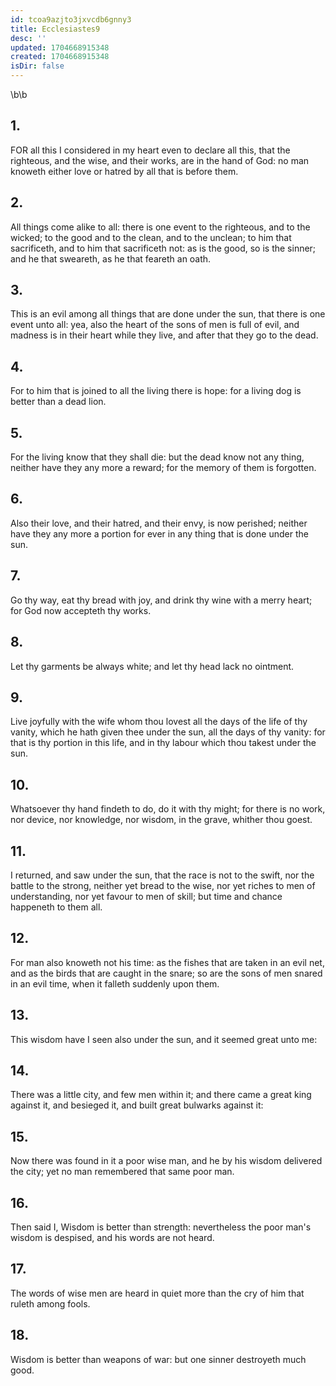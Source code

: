 ```yaml
---
id: tcoa9azjto3jxvcdb6gnny3
title: Ecclesiastes9
desc: ''
updated: 1704668915348
created: 1704668915348
isDir: false
---
```

\b\b
## 1.
FOR all this I considered in my heart even to declare all this, that the righteous, and the wise, and their works, are in the hand of God: no man knoweth either love or hatred by all that is before them.
## 2.
All things come alike to all: there is one event to the righteous, and to the wicked; to the good and to the clean, and to the unclean; to him that sacrificeth, and to him that sacrificeth not: as is the good, so is the sinner; and he that sweareth, as he that feareth an oath.
## 3.
This is an evil among all things that are done under the sun, that there is one event unto all: yea, also the heart of the sons of men is full of evil, and madness is in their heart while they live, and after that they go to the dead.
## 4.
For to him that is joined to all the living there is hope: for a living dog is better than a dead lion.
## 5.
For the living know that they shall die: but the dead know not any thing, neither have they any more a reward; for the memory of them is forgotten.
## 6.
Also their love, and their hatred, and their envy, is now perished; neither have they any more a portion for ever in any thing that is done under the sun.
## 7.
Go thy way, eat thy bread with joy, and drink thy wine with a merry heart; for God now accepteth thy works.
## 8.
Let thy garments be always white; and let thy head lack no ointment.
## 9.
Live joyfully with the wife whom thou lovest all the days of the life of thy vanity, which he hath given thee under the sun, all the days of thy vanity: for that is thy portion in this life, and in thy labour which thou takest under the sun.
## 10.
Whatsoever thy hand findeth to do, do it with thy might; for there is no work, nor device, nor knowledge, nor wisdom, in the grave, whither thou goest.
## 11.
I returned, and saw under the sun, that the race is not to the swift, nor the battle to the strong, neither yet bread to the wise, nor yet riches to men of understanding, nor yet favour to men of skill; but time and chance happeneth to them all.
## 12.
For man also knoweth not his time: as the fishes that are taken in an evil net, and as the birds that are caught in the snare; so are the sons of men snared in an evil time, when it falleth suddenly upon them.
## 13.
This wisdom have I seen also under the sun, and it seemed great unto me:
## 14.
There was a little city, and few men within it; and there came a great king against it, and besieged it, and built great bulwarks against it:
## 15.
Now there was found in it a poor wise man, and he by his wisdom delivered the city; yet no man remembered that same poor man.
## 16.
Then said I, Wisdom is better than strength: nevertheless the poor man's wisdom is despised, and his words are not heard.
## 17.
The words of wise men are heard in quiet more than the cry of him that ruleth among fools.
## 18.
Wisdom is better than weapons of war: but one sinner destroyeth much good.
